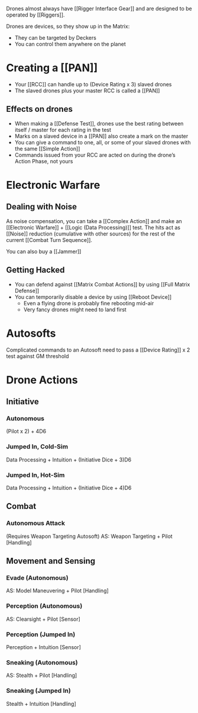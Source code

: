Drones almost always have [[Rigger Interface Gear]] and are designed to be operated by [[Riggers]].

Drones are devices, so they show up in the Matrix:
- They can be targeted by Deckers
- You can control them anywhere on the planet

# Creating a [[PAN]]
- Your [[RCC]] can handle up to (Device Rating x 3) slaved drones
- The slaved drones plus your master RCC is called a [[PAN]]

## Effects on drones
- When making a [[Defense Test]], drones use the best rating between itself / master for each rating in the test
- Marks on a slaved device in a [[PAN]] also create a mark on the master
- You can give a command to one, all, or some of your slaved drones with the same [[Simple Action]]
- Commands issued from your RCC are acted on during the drone’s Action Phase, not yours

# Electronic Warfare
## Dealing with Noise
As noise compensation, you can take a [[Complex Action]] and make an [[Electronic Warfare]] + [[Logic (Data Processing)]] test.  The hits act as [[Noise]] reduction (cumulative with other sources) for the rest of the current [[Combat Turn Sequence]].

You can also buy a [[Jammer]]

## Getting Hacked
- You can defend against [[Matrix Combat Actions]] by using [[Full Matrix Defense]]
- You can temporarily disable a device by using [[Reboot Device]]
	- Even a flying drone is probably fine rebooting mid-air
	- Very fancy drones might need to land first

# Autosofts
Complicated commands to an Autosoft need to pass a [[Device Rating]] x 2 test against GM threshold

# Drone Actions
## Initiative
### Autonomous
(Pilot x 2) + 4D6

### Jumped In, Cold-Sim
Data Processing + Intuition + (Initiative Dice + 3)D6

### Jumped In, Hot-Sim
Data Processing + Intuition + (Initiative Dice + 4)D6

## Combat
### Autonomous Attack
(Requires Weapon Targeting Autosoft)
AS: Weapon Targeting + Pilot [Handling]

## Movement and Sensing



### Evade (Autonomous)
AS: Model Maneuvering + Pilot  [Handling]

### Perception (Autonomous)
AS: Clearsight + Pilot [Sensor]

### Perception (Jumped In)
Perception + Intuition [Sensor]

### Sneaking (Autonomous)
AS: Stealth +  Pilot [Handling]

### Sneaking (Jumped In)
Stealth + Intuition [Handling]
